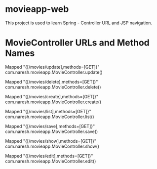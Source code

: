 # movieapp-web
This project is used to learn Spring - Controller URL and JSP navigation.


# MovieController URLs and Method Names
 Mapped "{[/movies/update],methods=[GET]}" com.naresh.movieapp.MovieController.update()
 
 Mapped "{[/movies/delete],methods=[GET]}" com.naresh.movieapp.MovieController.delete()
 
 Mapped "{[/movies/create],methods=[GET]}" com.naresh.movieapp.MovieController.create()
 
 Mapped "{[/movies/list],methods=[GET]}"   com.naresh.movieapp.MovieController.list()
 
 Mapped "{[/movies/save],methods=[GET]}"   com.naresh.movieapp.MovieController.save()
 
 Mapped "{[/movies/show],methods=[GET]}"   com.naresh.movieapp.MovieController.show()
 
 Mapped "{[/movies/edit],methods=[GET]}"   com.naresh.movieapp.MovieController.edit()


